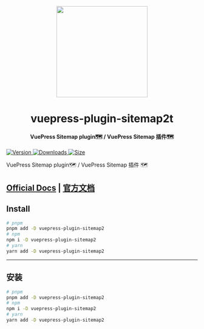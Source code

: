 <!-- markdownlint-disable -->
<p align="center">
  <img width="240" src="https://plugin-sitemap2.vuejs.vuepress/logo.svg" style="text-align: center;">
</p>
<h1 align="center">vuepress-plugin-sitemap2t</h1>
<h4 align="center">VuePress Sitemap plugin🗺️ / VuePress Sitemap 插件🗺️</h4>

[![Version](https://img.shields.io/npm/v/vuepress-plugin-sitemap2.svg?style=flat-square&logo=npm) ![Downloads](https://img.shields.io/npm/dm/vuepress-plugin-sitemap2.svg?style=flat-square&logo=npm) ![Size](https://img.shields.io/bundlephobia/min/vuepress-plugin-sitemap2?style=flat-square&logo=npm)](https://www.npmjs.com/package/vuepress-plugin-sitemap2)

<!-- markdownlint-restore -->

VuePress Sitemap plugin🗺️ / VuePress Sitemap 插件 🗺️

## [Official Docs](https://plugin-sitemap2.vuejs.vuepress/) | [官方文档](https://plugin-sitemap2.vuejs.vuepress/zh/)

## Install

```bash
# pnpm
pnpm add -D vuepress-plugin-sitemap2
# npm
npm i -D vuepress-plugin-sitemap2
# yarn
yarn add -D vuepress-plugin-sitemap2
```

---

## 安装

```bash
# pnpm
pnpm add -D vuepress-plugin-sitemap2
# npm
npm i -D vuepress-plugin-sitemap2
# yarn
yarn add -D vuepress-plugin-sitemap2
```
